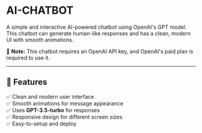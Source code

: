 # AI-CHATBOT

A simple and interactive AI-powered chatbot using OpenAI's GPT model. This chatbot can generate human-like responses and has a clean, modern UI with smooth animations.  

🚨 **Note:** This chatbot requires an OpenAI API key, and OpenAI's paid plan is required to use it.  

---

## 🌟 Features
✅ Clean and modern user interface  
✅ Smooth animations for message appearance  
✅ Uses **GPT-3.5-turbo** for responses  
✅ Responsive design for different screen sizes  
✅ Easy-to-setup and deploy  

